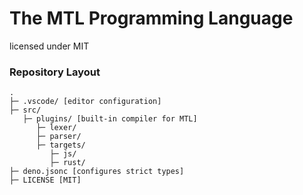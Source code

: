 # The MTL Programming Language

licensed under MIT

### Repository Layout

```
.
├─ .vscode/ [editor configuration]
├─ src/
   ├─ plugins/ [built-in compiler for MTL]
      ├─ lexer/
      ├─ parser/
      ├─ targets/
         ├─ js/
         ├─ rust/
├─ deno.jsonc [configures strict types]
├─ LICENSE [MIT]
```
